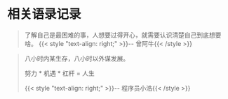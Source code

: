 # 相关语录记录

<!--more-->

> 了解自己是最困难的事，人想要过得开心，就需要认识清楚自己到底想要啥。
> {{< style "text-align: right;" >}}-- 曾阿牛{{< /style >}}



> 八小时内某生存，八小时以外谋发展。
> 
> 努力 * 机遇 * 杠杆 = 人生
> 
> {{< style "text-align: right;" >}}-- 程序员小浩{{< /style >}}

